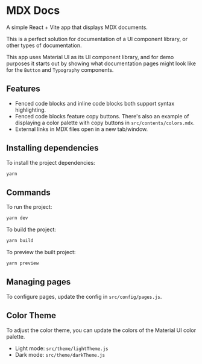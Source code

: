 # MDX Docs

A simple React + Vite app that displays MDX documents.

This is a perfect solution for documentation of a UI component library, or other types of documentation.

This app uses Material UI as its UI component library, and for demo purposes it starts out by showing what documentation pages might look like for the `Button` and `Typography` components.

## Features

- Fenced code blocks and inline code blocks both support syntax highlighting.
- Fenced code blocks feature copy buttons. There's also an example of displaying a color palette with copy buttons in `src/contents/colors.mdx`.
- External links in MDX files open in a new tab/window.

## Installing dependencies

To install the project dependencies:

```sh
yarn
```

## Commands

To run the project:

```sh
yarn dev
```

To build the project:

```sh
yarn build
```

To preview the built project:

```sh
yarn preview
```

## Managing pages

To configure pages, update the config in `src/config/pages.js`.

## Color Theme

To adjust the color theme, you can update the colors of the Material UI color palette.

- Light mode: `src/theme/lightTheme.js`
- Dark mode: `src/theme/darkTheme.js`
